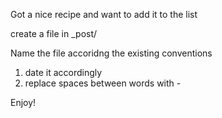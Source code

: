 Got a nice recipe and want to add it to the list

create a file in _post/ 

Name the file accoridng the existing conventions

1) date it accordingly 
2) replace spaces between words with -

Enjoy!
